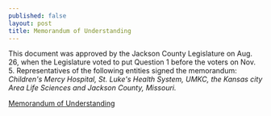 ```yaml
---
published: false
layout: post
title: Memorandum of Understanding
---
```


This document was approved by the Jackson County Legislature on Aug. 26, when the Legislature voted to put Question 1 before the voters on Nov. 5. Representatives of the following entities signed the memorandum: _Children's Mercy Hospital, St. Luke's Health System, UMKC, the Kansas city Area Life Sciences and Jackson County, Missouri._

[Memorandum of Understanding](https://jacksonco.legistar.com/View.ashx?M=F&ID=2616589&GUID=D2339E6F-B083-403B-AE5D-37C194C6C108)